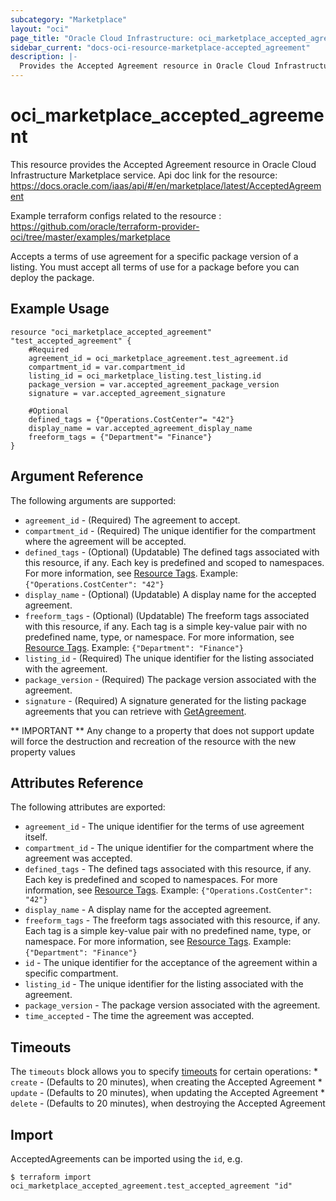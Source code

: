 ```yaml
---
subcategory: "Marketplace"
layout: "oci"
page_title: "Oracle Cloud Infrastructure: oci_marketplace_accepted_agreement"
sidebar_current: "docs-oci-resource-marketplace-accepted_agreement"
description: |-
  Provides the Accepted Agreement resource in Oracle Cloud Infrastructure Marketplace service
---
```


# oci_marketplace_accepted_agreement
This resource provides the Accepted Agreement resource in Oracle Cloud Infrastructure Marketplace service.
Api doc link for the resource: https://docs.oracle.com/iaas/api/#/en/marketplace/latest/AcceptedAgreement

Example terraform configs related to the resource : https://github.com/oracle/terraform-provider-oci/tree/master/examples/marketplace

Accepts a terms of use agreement for a specific package version of a listing. You must accept all
terms of use for a package before you can deploy the package.


## Example Usage

```hcl
resource "oci_marketplace_accepted_agreement" "test_accepted_agreement" {
	#Required
	agreement_id = oci_marketplace_agreement.test_agreement.id
	compartment_id = var.compartment_id
	listing_id = oci_marketplace_listing.test_listing.id
	package_version = var.accepted_agreement_package_version
	signature = var.accepted_agreement_signature

	#Optional
	defined_tags = {"Operations.CostCenter"= "42"}
	display_name = var.accepted_agreement_display_name
	freeform_tags = {"Department"= "Finance"}
}
```

## Argument Reference

The following arguments are supported:

* `agreement_id` - (Required) The agreement to accept.
* `compartment_id` - (Required) The unique identifier for the compartment where the agreement will be accepted.
* `defined_tags` - (Optional) (Updatable) The defined tags associated with this resource, if any. Each key is predefined and scoped to namespaces. For more information, see [Resource Tags](https://docs.cloud.oracle.com/iaas/Content/General/Concepts/resourcetags.htm). Example: `{"Operations.CostCenter": "42"}` 
* `display_name` - (Optional) (Updatable) A display name for the accepted agreement.
* `freeform_tags` - (Optional) (Updatable) The freeform tags associated with this resource, if any. Each tag is a simple key-value pair with no predefined name, type, or namespace. For more information, see [Resource Tags](https://docs.cloud.oracle.com/iaas/Content/General/Concepts/resourcetags.htm). Example: `{"Department": "Finance"}` 
* `listing_id` - (Required) The unique identifier for the listing associated with the agreement.
* `package_version` - (Required) The package version associated with the agreement.
* `signature` - (Required) A signature generated for the listing package agreements that you can retrieve with [GetAgreement](https://docs.cloud.oracle.com/iaas/api/#/en/marketplace/20181001/Agreement/GetAgreement). 


** IMPORTANT **
Any change to a property that does not support update will force the destruction and recreation of the resource with the new property values

## Attributes Reference

The following attributes are exported:

* `agreement_id` - The unique identifier for the terms of use agreement itself.
* `compartment_id` - The unique identifier for the compartment where the agreement was accepted.
* `defined_tags` - The defined tags associated with this resource, if any. Each key is predefined and scoped to namespaces. For more information, see [Resource Tags](https://docs.cloud.oracle.com/iaas/Content/General/Concepts/resourcetags.htm). Example: `{"Operations.CostCenter": "42"}` 
* `display_name` - A display name for the accepted agreement.
* `freeform_tags` - The freeform tags associated with this resource, if any. Each tag is a simple key-value pair with no predefined name, type, or namespace. For more information, see [Resource Tags](https://docs.cloud.oracle.com/iaas/Content/General/Concepts/resourcetags.htm). Example: `{"Department": "Finance"}` 
* `id` - The unique identifier for the acceptance of the agreement within a specific compartment.
* `listing_id` - The unique identifier for the listing associated with the agreement.
* `package_version` - The package version associated with the agreement.
* `time_accepted` - The time the agreement was accepted.

## Timeouts

The `timeouts` block allows you to specify [timeouts](https://registry.terraform.io/providers/oracle/oci/latest/docs/guides/changing_timeouts) for certain operations:
	* `create` - (Defaults to 20 minutes), when creating the Accepted Agreement
	* `update` - (Defaults to 20 minutes), when updating the Accepted Agreement
	* `delete` - (Defaults to 20 minutes), when destroying the Accepted Agreement


## Import

AcceptedAgreements can be imported using the `id`, e.g.

```
$ terraform import oci_marketplace_accepted_agreement.test_accepted_agreement "id"
```

